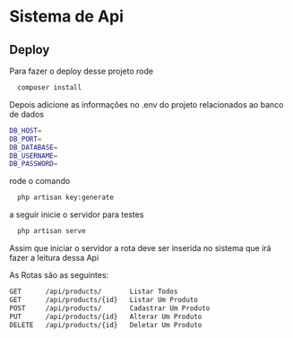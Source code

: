 
# Sistema de Api


## Deploy

Para fazer o deploy desse projeto rode

```bash
  composer install
```
Depois adicione as informações no .env do projeto relacionados ao banco de dados

```bash
DB_HOST=
DB_PORT=
DB_DATABASE=
DB_USERNAME=
DB_PASSWORD=
```

rode o comando 
```bash
  php artisan key:generate
```

a seguir inicie o servidor para testes

```bash
  php artisan serve
```


Assim que iniciar o servidor a rota deve ser inserida no sistema que irá fazer a leitura dessa Api

As Rotas são as seguintes:

```bash
GET      /api/products/       Listar Todos
GET      /api/products/{id}   Listar Um Produto
POST     /api/products/       Cadastrar Um Produto
PUT      /api/products/{id}   Alterar Um Produto
DELETE   /api/products/{id}   Deletar Um Produto
```
        